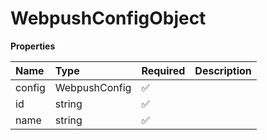 # WebpushConfigObject

**Properties**

| Name   | Type          | Required | Description |
| :----- | :------------ | :------- | :---------- |
| config | WebpushConfig | ✅       |             |
| id     | string        | ✅       |             |
| name   | string        | ✅       |             |

<!-- This file was generated by liblab | https://liblab.com/ -->
